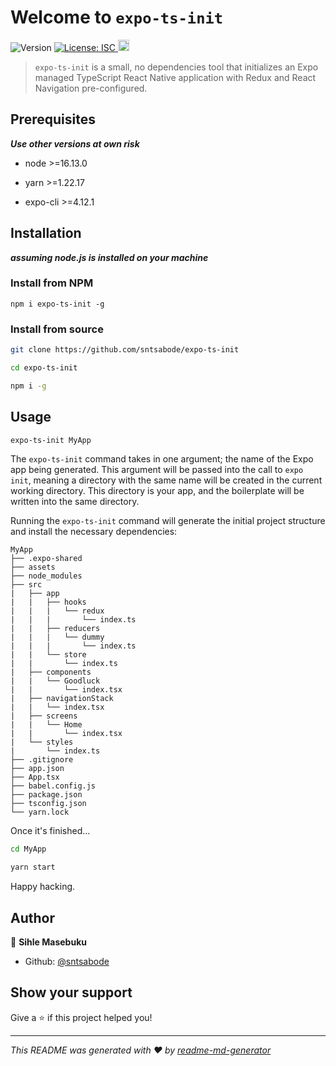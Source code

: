 # Welcome to `expo-ts-init`

<p>
  <img alt="Version" src="https://img.shields.io/badge/version-0.1.0-blue.svg?cacheSeconds=2592000" />
  <a href="#" target="_blank">
    <img alt="License: ISC" src="https://img.shields.io/badge/License-MIT-green.svg" />
  </a>
  <a href="https://badge.fury.io/js/expo-ts-init"><img src="https://badge.fury.io/js/expo-ts-init.svg" alt="npm version" height="18"></a>
</p>

> `expo-ts-init` is a small, no dependencies tool that initializes an Expo managed TypeScript React Native application with Redux and React Navigation pre-configured.

## Prerequisites

***Use other versions at own risk***

* node >=16.13.0

* yarn >=1.22.17

* expo-cli >=4.12.1

## Installation

***assuming node.js is installed on your machine***

### Install from NPM

```
npm i expo-ts-init -g
```

### Install from source

```sh
git clone https://github.com/sntsabode/expo-ts-init
```

```sh
cd expo-ts-init
```

```sh
npm i -g
```

## Usage

```sh
expo-ts-init MyApp
```

The `expo-ts-init` command takes in one argument; the name of the Expo app being generated. This argument will be passed into the call to `expo init`, meaning a directory with the same name will be created in the current working directory. This directory is your app, and the boilerplate will be written into the same directory.

Running the `expo-ts-init` command will generate the initial project structure and install the necessary dependencies:

```
MyApp
├── .expo-shared
├── assets
├── node_modules
├── src
|   ├── app
|   |   ├── hooks
|   |   |   └── redux
|   |   |       └── index.ts
|   |   ├── reducers
|   |   |   └── dummy
|   |   |       └── index.ts
|   |   └── store
|   |       └── index.ts
|   ├── components
|   |   └── Goodluck
|   |       └── index.tsx
|   ├── navigationStack
|   |   └── index.tsx
|   ├── screens
|   |   └── Home
|   |       └── index.tsx
|   └── styles
|       └── index.ts
├── .gitignore
├── app.json
├── App.tsx
├── babel.config.js
├── package.json
├── tsconfig.json
└── yarn.lock
```

Once it's finished...

```sh
cd MyApp

yarn start
```

Happy hacking.

## Author

👤 **Sihle Masebuku**

* Github: [@sntsabode](https://github.com/sntsabode)

## Show your support

Give a ⭐️ if this project helped you!

***
_This README was generated with ❤️ by [readme-md-generator](https://github.com/kefranabg/readme-md-generator)_
